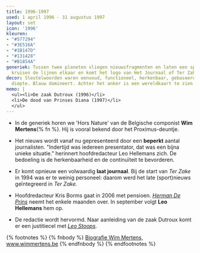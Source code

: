 ```yaml
---
title: 1996-1997
used: 1 april 1996 - 31 augustus 1997
layout: set
icon: '1996'
kleuren:
- "#577294"
- "#3E516A"
- "#1B147D"
- "#131428"
- "#B1854A"
generiek: Tussen twee planeten vliegen nieuwsfragmenten en laten een spoor na. Uiteindelijk
  kruisen de lijnen elkaar en komt het logo van Het Journaal of Ter Zake tevoorschijn.
decor: Sleutelwoorden waren eenvoud, functioneel, herkenbaar, gebaseerd op licht en
  diepte. Blauw domineert. Achter het anker is een wereldkaart te zien.
memo: |
  <ul><li>De zaak Dutroux (1996)</li>
  <li>De dood van Prinses Diana (1997)</li>
  </ul>
---
```


* In de generiek horen we 'Hors Nature' van de Belgische componist **Wim Mertens**{% fn %}. Hij is vooral bekend door het Proximus-deuntje.

* Het nieuws wordt vanaf nu gepresenteerd door een **beperkt** aantal journalisten. "Indertijd was iedereen presentator, dat was een bijna unieke situatie." herinnert hoofdredacteur Leo Hellemans zich. De bedoeling is de herkenbaarheid en de continuïteit te bevorderen.

* Er komt opnieuw een volwaardig **laat journaal**. Bij de start van <cite>Ter Zake</cite> in 1994 was er te weinig personeel: daarom werd het late (sport)nieuws geïntegreerd in <cite>Ter Zake<cite>.

* Hoofdredacteur Kris Borms gaat in 2006 met pensioen. <a href="/anker/herman-de-prins/"><em>Herman De Prins</em></a> neemt het enkele maanden over. In september volgt **Leo Hellemans** hem op.

* De redactie wordt hervormd. Naar aanleiding van de zaak Dutroux komt er een justitiecel met <a href="/anker/leo-stoops"><em>Leo Stoops</em></a>.

{% footnotes %}
{% fnbody %}
<a href="http://www.wimmertens.be/biography/" target="_blank">Biografie Wim Mertens, www.wimmertens.be</a>
{% endfnbody %}
{% endfootnotes %}

